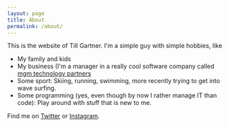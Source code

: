 ```yaml
---
layout: page
title: About
permalink: /about/
---
```



This is the website of Till Gartner. I'm a simple guy with simple hobbies, like

- My family and kids
- My business (I'm a manager in a really cool software company called [mgm technology partners](http://mgm-tp.com)
- Some sport: Skiing, running, swimming, more recently trying to get into wave surfing.
- Some programming (yes, even though by now I rather manage IT than code): Play around with stuff that is new to me. 

Find me on [Twitter](https://twitter.com/tillg) or [Instagram](https://www.instagram.com/tillg/).
